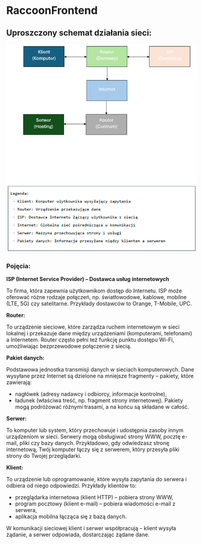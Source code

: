 # RaccoonFrontend

## Uproszczony schemat działania sieci:

![alt text](image.png)

### Pojęcia:

**ISP (Internet Service Provider) – Dostawca usług internetowych**

To firma, która zapewnia użytkownikom dostęp do Internetu. ISP może oferować różne 
rodzaje połączeń, np. światłowodowe, kablowe, mobilne (LTE, 5G) czy satelitarne. 
Przykłady dostawców to Orange, T-Mobile, UPC.

**Router:**

To urządzenie sieciowe, które zarządza ruchem internetowym w sieci lokalnej i 
przekazuje dane między urządzeniami (komputerami, telefonami) a Internetem. 
Router często pełni też funkcję punktu dostępu Wi-Fi, umożliwiając bezprzewodowe 
połączenie z siecią.

**Pakiet danych:**

Podstawowa jednostka transmisji danych w sieciach komputerowych. Dane wysyłane 
przez Internet są dzielone na mniejsze fragmenty – pakiety, które zawierają:
- nagłówek (adresy nadawcy i odbiorcy, informacje kontrolne),
- ładunek (właściwa treść, np. fragment strony internetowej).
Pakiety mogą podróżować różnymi trasami, a na końcu są składane w całość.

**Serwer:**

To komputer lub system, który przechowuje i udostępnia zasoby innym urządzeniom 
w sieci. Serwery mogą obsługiwać strony WWW, pocztę e-mail, pliki czy bazy danych. 
Przykładowo, gdy odwiedzasz stronę internetową, Twój komputer łączy się z serwerem, 
który przesyła pliki strony do Twojej przeglądarki.

**Klient:**

To urządzenie lub oprogramowanie, które wysyła zapytania do serwera i odbiera od 
niego odpowiedzi. Przykłady klientów to:
- przeglądarka internetowa (klient HTTP) – pobiera strony WWW,
- program pocztowy (klient e-mail) – pobiera wiadomości e-mail z serwera,
- aplikacja mobilna łącząca się z bazą danych.

W komunikacji sieciowej klient i serwer współpracują – klient wysyła żądanie, a 
serwer odpowiada, dostarczając żądane dane.

